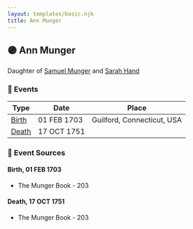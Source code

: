 ```yaml
---
layout: templates/basic.njk
title: Ann Munger
---
```

## 🟣 Ann Munger

Daughter of [Samuel Munger](/people/5/57362828) and [Sarah Hand](/people/7/75255100)

### 📆 Events

Type | Date | Place
------ | ------ | ------
[Birth](#event-0) | 01 FEB 1703 | Guilford, Connecticut, USA
[Death](#event-1) | 17 OCT 1751 |

### 📰 Event Sources

#### <a id="event-0"></a> Birth, 01 FEB 1703
* The Munger Book  - 203

#### <a id="event-1"></a> Death, 17 OCT 1751
* The Munger Book  - 203